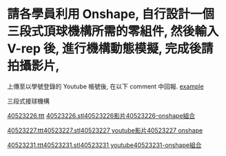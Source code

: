 # 請各學員利用 Onshape, 自行設計一個三段式頂球機構所需的零組件, 然後輸入 V-rep 後, 進行機構動態模擬, 完成後請拍攝影片, 
  上傳至以學號登錄的 Youtube 帳號後, 在以下 comment 中回報.
[example](triple_ball_lifter_ex1.pyslvs.zip)

三段式接球機構

[40523226.ttt](https://github.com/s40523226/cd-2018/blob/gh-pages/40523226.ttt) [40523226.stl](https://github.com/s40523226/cd-2018/blob/gh-pages/40523226.stl)[40523226影片](https://www.youtube.com/watch?v=yB4Gsi_HCfM)[40523226-onshape組合](https://cad.onshape.com/documents/71bb7bad2a8fa8e0218b2f3e/w/6e4aef8420617c704b0c825e/e/cd788bf77617436cf0fd4ab8)
             
[40523227.ttt](https://github.com/s40523227/cd-2018team6/blob/gh-pages/%E4%B8%89%E6%AE%B5%E5%BC%8F%E9%80%A3%E6%A1%BF/40523227%E7%B5%84%E5%90%88%E5%9C%96.ttt)[40523227.stl](https://github.com/s40523227/cd-2018team6/blob/gh-pages/%E4%B8%89%E6%AE%B5%E5%BC%8F%E9%80%A3%E6%A1%BF/%E7%B5%84%E5%90%88%E5%9C%96.stl)[40523227 youtube影片](https://www.youtube.com/watch?v=rLE70JxAs7o)[40523227 onshape](https://cad.onshape.com/documents/c0c28f15e5cb11a591daf39d/w/2daf99ce4f6f11aacc51f6c8/e/2986891c9b7b636ef0b2ece3)
                  
[40523231.ttt](https://github.com/s40523231/cd-2018team6/blob/gh-pages/w11/40523231-1.ttt)[40523231.stl](https://github.com/s40523231/cd-2018team6/blob/gh-pages/w11/40523231.stl)[40523231 youtube](https://www.youtube.com/watch?v=wNSCxpsLJwU)[40523231-onshape組合](https://cad.onshape.com/signin)


